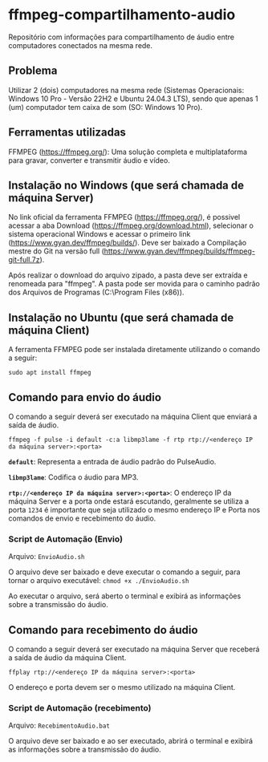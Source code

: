 # ffmpeg-compartilhamento-audio
Repositório com informações para compartilhamento de áudio entre computadores conectados na mesma rede.

## Problema
Utilizar 2 (dois) computadores na mesma rede (Sistemas Operacionais: Windows 10 Pro - Versão 22H2 e Ubuntu 24.04.3 LTS), sendo que apenas 1 (um) computador tem caixa de som (SO: Windows 10 Pro).

## Ferramentas utilizadas
FFMPEG (https://ffmpeg.org/): Uma solução completa e multiplataforma para gravar, converter e transmitir áudio e vídeo.

## Instalação no Windows (que será chamada de máquina Server)
No link oficial da ferramenta FFMPEG (https://ffmpeg.org/), é possivel acessar a aba Download (https://ffmpeg.org/download.html), selecionar o sistema operacional Windows e acessar o primeiro link (https://www.gyan.dev/ffmpeg/builds/). Deve ser baixado a Compilação mestre do Git na versão full (https://www.gyan.dev/ffmpeg/builds/ffmpeg-git-full.7z).

Após realizar o download do arquivo zipado, a pasta deve ser extraída e renomeada para "ffmpeg". A pasta pode ser movida para o caminho padrão dos Arquivos de Programas (C:\Program Files (x86)).

## Instalação no Ubuntu (que será chamada de máquina Client)
A ferramenta FFMPEG pode ser instalada diretamente utilizando o comando a seguir:
```
sudo apt install ffmpeg
```

## Comando para envio do áudio
O comando a seguir deverá ser executado na máquina Client que enviará a saída de áudio.

```
ffmpeg -f pulse -i default -c:a libmp3lame -f rtp rtp://<endereço IP da máquina server>:<porta>
```

**`default`**: Representa a entrada de áudio padrão do PulseAudio.

**`libmp3lame`**: Codifica o áudio para MP3.

**`rtp://<endereço IP da máquina server>:<porta>`**: O endereço IP da máquina Server e a porta onde estará escutando, geralmente se utiliza a porta `1234` é importante que seja utilizado o mesmo endereço IP e Porta nos comandos de envio e recebimento do áudio.

### Script de Automação (Envio)
Arquivo: `EnvioAudio.sh`

O arquivo deve ser baixado e deve executar o comando a seguir, para tornar o arquivo executável: ```chmod +x ./EnvioAudio.sh```

Ao executar o arquivo, será aberto o terminal e exibirá as informações sobre a transmissão do áudio.

## Comando para recebimento do áudio
O comando a seguir deverá ser executado na máquina Server que receberá a saída de áudio da máquina Client.

```
ffplay rtp://<endereço IP da máquina server>:<porta>
```

O endereço e porta devem ser o mesmo utilizado na máquina Client.

### Script de Automação (recebimento)
Arquivo: `RecebimentoAudio.bat`

O arquivo deve ser baixado e ao ser executado, abrirá o terminal e exibirá as informações sobre a transmissão do áudio.
